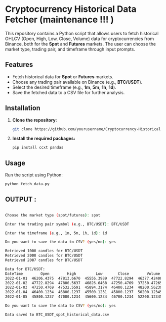 # Cryptocurrency Historical Data Fetcher (maintenance !!! )

This repository contains a Python script that allows users to fetch historical OHLCV (Open, High, Low, Close, Volume) data for cryptocurrencies from Binance, both for the **Spot** and **Futures** markets. The user can choose the market type, trading pair, and timeframe through input prompts.

## Features

- Fetch historical data for **Spot** or **Futures** markets.
- Choose any trading pair available on Binance (e.g., **BTC/USDT**).
- Select the desired timeframe (e.g., **1m**, **5m**, **1h**, **1d**).
- Save the fetched data to a CSV file for further analysis.

## Installation

1. **Clone the repository:**

    ```bash
    git clone https://github.com/yourusername/Cryptocurrency-Historical-Data-Fetcher.git
    ```

2. **Install the required packages:**

    ```bash
    pip install ccxt pandas

    ```

## Usage

Run the script using Python:

```bash
python fetch_data.py
```


## OUTPUT :

```bash

Choose the market type (spot/futures): spot

Enter the trading pair symbol (e.g., BTC/USDT): BTC/USDT

Enter the timeframe (e.g., 1m, 5m, 1h, 1d): 1d

Do you want to save the data to CSV? (yes/no): yes

Retrieved 1000 candles for BTC/USDT
Retrieved 2000 candles for BTC/USDT
Retrieved 2087 candles for BTC/USDT

Data for BTC/USDT:
DateTime        Open        High         Low       Close        Volume
2022-01-01  46206.4375  47813.6670  45556.3989  47722.8294  46377.424080
2022-01-02  47722.8294  47800.5637  46826.6468  47250.4769  37250.472650
2022-01-03  47250.4769  47532.5591  45894.3174  46400.1234  48200.562390
2022-01-04  46400.1234  46800.1237  45500.1231  45800.1237  50200.123450
2022-01-05  45800.1237  47000.1234  45600.1234  46700.1234  52200.123450

Do you want to save the data to CSV? (yes/no): yes

Data saved to BTC_USDT_spot_historical_data.csv
```
